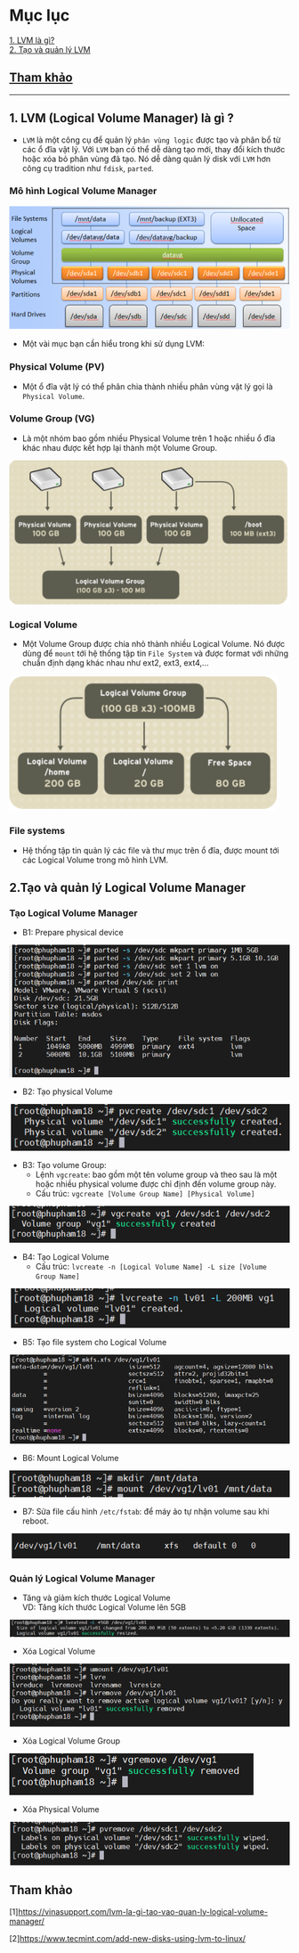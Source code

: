 # Mục lục     
[1. LVM là gì? ](#1)   
[2. Tạo và quản lý LVM ](#2)    

## [Tham khảo](#5)    

----    

<a name='1'></a>     

## 1. LVM (Logical Volume Manager) là gì ?   

- `LVM` là một công cụ để quản lý `phân vùng logic` được tạo và phân bổ từ các ổ đĩa vật lý. Với `LVM` bạn có thể dễ dàng tạo mới, thay đổi kích thước hoặc xóa bỏ phân vùng đã tạo. Nó dễ dàng quản lý disk với `LVM` hơn công cụ tradition như `fdisk`, `parted`.           

### Mô hình Logical Volume Manager    

![image](image/21.8.png)       

- Một vài mục bạn cần hiểu trong khi sử dụng LVM:   

### Physical Volume (PV) 
- Một ổ đĩa vật lý có thể phân chia thành nhiều phân vùng vật lý gọi là `Physical Volume`.         

### Volume Group (VG)  

- Là một nhóm bao gồm nhiều Physical Volume trên 1 hoặc nhiều ổ đĩa khác nhau được kết hợp lại thành một Volume Group.     

![image](image/21.9.png)     
### Logical Volume        
- Một Volume Group được chia nhỏ thành nhiều Logical Volume. Nó được dùng để `mount` tới hệ thống tập tin `File System` và được format với những chuẩn định dạng khác nhau như ext2, ext3, ext4,...    

![image](image/22.0.png)         

### File systems    
- Hệ thống tập tin quản lý các file và thư mục trên ổ đĩa, được mount tới các Logical Volume trong mô hình LVM.    

<a name='2'></a>  

## 2.Tạo và quản lý Logical Volume Manager    

### Tạo Logical Volume Manager    
- B1: Prepare physical device      

![image](image/22.1.png)    
- B2: Tạo physical Volume     

![image](image/22.2.png)   

- B3: Tạo volume Group: 
    - Lệnh `vgcreate`: bao gồm một tên volume group và theo sau là một hoặc nhiều physical volume được chỉ định đến volume group này.  
    - Cấu trúc:  `vgcreate [Volume Group Name] [Physical Volume]`        

![image](image/22.3.png)    

- B4: Tạo Logical Volume    
   - Cấu trúc: `lvcreate -n [Logical Volume Name] -L size [Volume Group Name]`    
   
![image](image/22.4.png)    

- B5: Tạo file system cho Logical Volume    

![image](image/22.5.png)    

- B6: Mount Logical Volume   

![image](image/22.6.png)    

- B7: Sửa file cấu hình `/etc/fstab`: để máy ảo tự nhận volume sau khi reboot.        

![image](image/22.7.png)    

### Quản lý Logical Volume Manager    

- Tăng và giảm kích thước Logical Volume   
VD: Tăng kích thước Logical Volume lên 5GB     

 ![image](image/22.8.png)    

- Xóa Logical Volume   

![image](image/22.9.png)    

- Xóa Logical Volume Group   

![image](image/23.0.png)   

- Xóa Physical Volume    

![image](image/23.1.png)



<a name='6'></a>   

## Tham khảo   
[1]https://vinasupport.com/lvm-la-gi-tao-vao-quan-ly-logical-volume-manager/ 

[2]https://www.tecmint.com/add-new-disks-using-lvm-to-linux/ 



